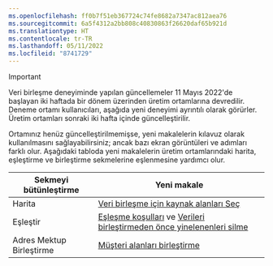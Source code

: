 ```yaml
---
ms.openlocfilehash: ff0b7f51eb367724c74fe8682a7347ac812aea76
ms.sourcegitcommit: 6a5f4312a2bb808c40830863f26620daf65b921d
ms.translationtype: HT
ms.contentlocale: tr-TR
ms.lasthandoff: 05/11/2022
ms.locfileid: "8741729"
---
```

> [!IMPORTANT]
> Veri birleşme deneyiminde yapılan güncellemeler 11 Mayıs 2022'de başlayan iki haftada bir dönem üzerinden üretim ortamlarına devredilir. Deneme ortamı kullanıcıları, aşağıda yeni deneyimi ayrıntılı olarak görürler. Üretim ortamları sonraki iki hafta içinde güncelleştirilir.
>
> Ortamınız henüz güncelleştirilmemişse, yeni makalelerin kılavuz olarak kullanılmasını sağlayabilirsiniz; ancak bazı ekran görüntüleri ve adımları farklı olur. Aşağıdaki tabloda yeni makalelerin üretim ortamlarındaki harita, eşleştirme ve birleştirme sekmelerine eşlenmesine yardımcı olur.
>
> Sekmeyi bütünleştirme  |Yeni makale  |
> |---------|---------|
> |Harita     |  [Veri birleşme için kaynak alanları Seç](../map-entities.md)       |
> |Eşleştir     | [Eşleşme koşulları](../match-entities.md) ve [Verileri birleştirmeden önce yinelenenleri silme](../remove-duplicates.md)        |
> |Adres Mektup Birleştirme     |  [Müşteri alanları birleştirme](../merge-entities.md)       |
 